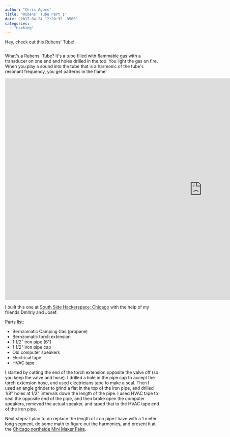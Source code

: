 ```yaml
---
author: "Chris Agocs"
title: "Rubens' Tube Part 1"
date: "2017-04-24 12:20:32 -0500"
categories:
  - "Hacking"
---
```


Hey, check out this Rubens' Tube!

<a href="https://agocs.smugmug.com/Other/Misc/i-NTKgPZk/A"><img src="https://photos.smugmug.com/Other/Misc/i-NTKgPZk/0/c85bfe82/XL/IMG_20170422_162532-XL.jpg" alt=""></a>

<!--more-->

What's a Rubens' Tube? It's a tube filled with flammable gas with a transducer on one end and holes drilled in the top. You light the gas on fire. When you play a sound into the tube that is a harmonic of the tube's resonant frequency, you get patterns in the flame!

<iframe width="1280" height="720" src="https://www.youtube.com/embed/nWuvzEMDqT0" frameborder="0" allowfullscreen></iframe>

I built this one at [South Side Hackerspace: Chicago](https://sshchicago.org) with the help of my friends Dmitriy and Josef.

Parts list:

- Bernzomatic Camping Gas (propane)
- Bernzomatic torch extension
- 1 1/2" iron pipe (6")
- 1 1/2" iron pipe cap
- Old computer speakers
- Electrical tape
- HVAC tape

I started by cutting the end of the torch extension opposite the valve off (so you keep the valve and hose). I drilled a hole in the pipe cap to accept the torch extension hose, and used electricians tape to make a seal. Then I used an angle grinder to grind a flat in the top of the iron pipe, and drilled 1/8" holes at 1/2" intervals down the length of the pipe. I used HVAC tape to seal the opposite end of the pipe, and then broke open the computer speakers, removed the actual speaker, and taped that to the HVAC tape end of the iron pipe. 

Next steps: I plan to do replace the length of iron pipe I have with a 1 meter long segment, do some math to figure out the harmonics, and present it at the [Chicago northside Mini Maker Faire](http://chicagonorthside.makerfaire.com/).